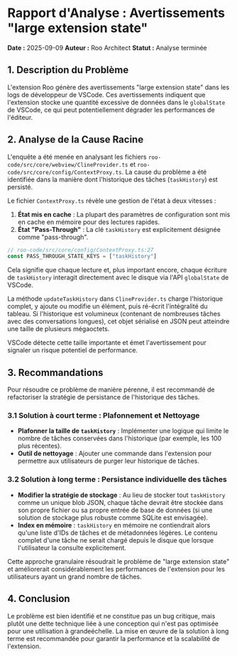 # Rapport d'Analyse : Avertissements "large extension state"

**Date :** 2025-09-09
**Auteur :** Roo Architect
**Statut :** Analyse terminée

## 1. Description du Problème

L'extension Roo génère des avertissements "large extension state" dans les logs de développeur de VSCode. Ces avertissements indiquent que l'extension stocke une quantité excessive de données dans le `globalState` de VSCode, ce qui peut potentiellement dégrader les performances de l'éditeur.

## 2. Analyse de la Cause Racine

L'enquête a été menée en analysant les fichiers `roo-code/src/core/webview/ClineProvider.ts` et `roo-code/src/core/config/ContextProxy.ts`. La cause du problème a été identifiée dans la manière dont l'historique des tâches (`taskHistory`) est persisté.

Le fichier `ContextProxy.ts` révèle une gestion de l'état à deux vitesses :

1.  **État mis en cache** : La plupart des paramètres de configuration sont mis en cache en mémoire pour des lectures rapides.
2.  **État "Pass-Through"** : La clé `taskHistory` est explicitement désignée comme "pass-through".

```typescript
// roo-code/src/core/config/ContextProxy.ts:27
const PASS_THROUGH_STATE_KEYS = ["taskHistory"]
```

Cela signifie que chaque lecture et, plus important encore, chaque écriture de `taskHistory` interagit directement avec le disque via l'API `globalState` de VSCode.

La méthode `updateTaskHistory` dans `ClineProvider.ts` charge l'historique complet, y ajoute ou modifie un élément, puis ré-écrit l'intégralité du tableau. Si l'historique est volumineux (contenant de nombreuses tâches avec des conversations longues), cet objet sérialisé en JSON peut atteindre une taille de plusieurs mégaoctets.

VSCode détecte cette taille importante et émet l'avertissement pour signaler un risque potentiel de performance.

## 3. Recommandations

Pour résoudre ce problème de manière pérenne, il est recommandé de refactoriser la stratégie de persistance de l'historique des tâches.

### 3.1 Solution à court terme : Plafonnement et Nettoyage

- **Plafonner la taille de `taskHistory`** : Implémenter une logique qui limite le nombre de tâches conservées dans l'historique (par exemple, les 100 plus récentes).
- **Outil de nettoyage** : Ajouter une commande dans l'extension pour permettre aux utilisateurs de purger leur historique de tâches.

### 3.2 Solution à long terme : Persistance individuelle des tâches

- **Modifier la stratégie de stockage** : Au lieu de stocker tout `taskHistory` comme un unique blob JSON, chaque tâche devrait être stockée dans son propre fichier ou sa propre entrée de base de données (si une solution de stockage plus robuste comme SQLite est envisagée).
- **Index en mémoire** : `taskHistory` en mémoire ne contiendrait alors qu'une liste d'IDs de tâches et de métadonnées légères. Le contenu complet d'une tâche ne serait chargé depuis le disque que lorsque l'utilisateur la consulte explicitement.

Cette approche granulaire résoudrait le problème de "large extension state" et améliorerait considérablement les performances de l'extension pour les utilisateurs ayant un grand nombre de tâches.

## 4. Conclusion

Le problème est bien identifié et ne constitue pas un bug critique, mais plutôt une dette technique liée à une conception qui n'est pas optimisée pour une utilisation à grandeéchelle. La mise en œuvre de la solution à long terme est recommandée pour garantir la performance et la scalabilité de l'extension.